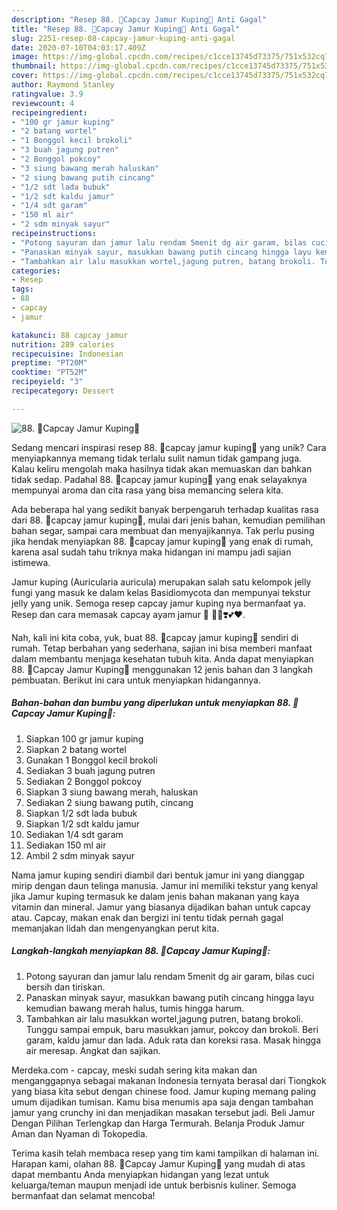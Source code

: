 ```yaml
---
description: "Resep 88. 🍄Capcay Jamur Kuping🍄 Anti Gagal"
title: "Resep 88. 🍄Capcay Jamur Kuping🍄 Anti Gagal"
slug: 2251-resep-88-capcay-jamur-kuping-anti-gagal
date: 2020-07-10T04:03:17.409Z
image: https://img-global.cpcdn.com/recipes/c1cce13745d73375/751x532cq70/88-🍄capcay-jamur-kuping🍄-foto-resep-utama.jpg
thumbnail: https://img-global.cpcdn.com/recipes/c1cce13745d73375/751x532cq70/88-🍄capcay-jamur-kuping🍄-foto-resep-utama.jpg
cover: https://img-global.cpcdn.com/recipes/c1cce13745d73375/751x532cq70/88-🍄capcay-jamur-kuping🍄-foto-resep-utama.jpg
author: Raymond Stanley
ratingvalue: 3.9
reviewcount: 4
recipeingredient:
- "100 gr jamur kuping"
- "2 batang wortel"
- "1 Bonggol kecil brokoli"
- "3 buah jagung putren"
- "2 Bonggol pokcoy"
- "3 siung bawang merah haluskan"
- "2 siung bawang putih cincang"
- "1/2 sdt lada bubuk"
- "1/2 sdt kaldu jamur"
- "1/4 sdt garam"
- "150 ml air"
- "2 sdm minyak sayur"
recipeinstructions:
- "Potong sayuran dan jamur lalu rendam 5menit dg air garam, bilas cuci bersih dan tiriskan."
- "Panaskan minyak sayur, masukkan bawang putih cincang hingga layu kemudian bawang merah halus, tumis hingga harum."
- "Tambahkan air lalu masukkan wortel,jagung putren, batang brokoli. Tunggu sampai empuk, baru masukkan jamur, pokcoy dan brokoli. Beri garam, kaldu jamur dan lada. Aduk rata dan koreksi rasa. Masak hingga air meresap. Angkat dan sajikan."
categories:
- Resep
tags:
- 88
- capcay
- jamur

katakunci: 88 capcay jamur 
nutrition: 289 calories
recipecuisine: Indonesian
preptime: "PT20M"
cooktime: "PT52M"
recipeyield: "3"
recipecategory: Dessert

---
```



![88. 🍄Capcay Jamur Kuping🍄](https://img-global.cpcdn.com/recipes/c1cce13745d73375/751x532cq70/88-🍄capcay-jamur-kuping🍄-foto-resep-utama.jpg)

Sedang mencari inspirasi resep 88. 🍄capcay jamur kuping🍄 yang unik? Cara menyiapkannya memang tidak terlalu sulit namun tidak gampang juga. Kalau keliru mengolah maka hasilnya tidak akan memuaskan dan bahkan tidak sedap. Padahal 88. 🍄capcay jamur kuping🍄 yang enak selayaknya mempunyai aroma dan cita rasa yang bisa memancing selera kita.

Ada beberapa hal yang sedikit banyak berpengaruh terhadap kualitas rasa dari 88. 🍄capcay jamur kuping🍄, mulai dari jenis bahan, kemudian pemilihan bahan segar, sampai cara membuat dan menyajikannya. Tak perlu pusing jika hendak menyiapkan 88. 🍄capcay jamur kuping🍄 yang enak di rumah, karena asal sudah tahu triknya maka hidangan ini mampu jadi sajian istimewa.

Jamur kuping (Auricularia auricula) merupakan salah satu kelompok jelly fungi yang masuk ke dalam kelas Basidiomycota dan mempunyai tekstur jelly yang unik. Semoga resep capcay jamur kuping nya bermanfaat ya. Resep dan cara memasak capcay ayam jamur 🍄 🥘🐣❣️💕❤️.


Nah, kali ini kita coba, yuk, buat 88. 🍄capcay jamur kuping🍄 sendiri di rumah. Tetap berbahan yang sederhana, sajian ini bisa memberi manfaat dalam membantu menjaga kesehatan tubuh kita. Anda dapat menyiapkan 88. 🍄Capcay Jamur Kuping🍄 menggunakan 12 jenis bahan dan 3 langkah pembuatan. Berikut ini cara untuk menyiapkan hidangannya.

<!--inarticleads1-->

##### Bahan-bahan dan bumbu yang diperlukan untuk menyiapkan 88. 🍄Capcay Jamur Kuping🍄:

1. Siapkan 100 gr jamur kuping
1. Siapkan 2 batang wortel
1. Gunakan 1 Bonggol kecil brokoli
1. Sediakan 3 buah jagung putren
1. Sediakan 2 Bonggol pokcoy
1. Siapkan 3 siung bawang merah, haluskan
1. Sediakan 2 siung bawang putih, cincang
1. Siapkan 1/2 sdt lada bubuk
1. Siapkan 1/2 sdt kaldu jamur
1. Sediakan 1/4 sdt garam
1. Sediakan 150 ml air
1. Ambil 2 sdm minyak sayur


Nama jamur kuping sendiri diambil dari bentuk jamur ini yang dianggap mirip dengan daun telinga manusia. Jamur ini memiliki tekstur yang kenyal jika Jamur kuping termasuk ke dalam jenis bahan makanan yang kaya vitamin dan mineral. Jamur yang biasanya dijadikan bahan untuk capcay atau. Capcay, makan enak dan bergizi ini tentu tidak pernah gagal memanjakan lidah dan mengenyangkan perut kita. 

<!--inarticleads2-->

##### Langkah-langkah menyiapkan 88. 🍄Capcay Jamur Kuping🍄:

1. Potong sayuran dan jamur lalu rendam 5menit dg air garam, bilas cuci bersih dan tiriskan.
1. Panaskan minyak sayur, masukkan bawang putih cincang hingga layu kemudian bawang merah halus, tumis hingga harum.
1. Tambahkan air lalu masukkan wortel,jagung putren, batang brokoli. Tunggu sampai empuk, baru masukkan jamur, pokcoy dan brokoli. Beri garam, kaldu jamur dan lada. Aduk rata dan koreksi rasa. Masak hingga air meresap. Angkat dan sajikan.


Merdeka.com - capcay, meski sudah sering kita makan dan menganggapnya sebagai makanan Indonesia ternyata berasal dari Tiongkok yang biasa kita sebut dengan chinese food. Jamur kuping memang paling umum dijadikan tumisan. Kamu bisa menumis apa saja dengan tambahan jamur yang crunchy ini dan menjadikan masakan tersebut jadi. Beli Jamur Dengan Pilihan Terlengkap dan Harga Termurah. Belanja Produk Jamur Aman dan Nyaman di Tokopedia. 

Terima kasih telah membaca resep yang tim kami tampilkan di halaman ini. Harapan kami, olahan 88. 🍄Capcay Jamur Kuping🍄 yang mudah di atas dapat membantu Anda menyiapkan hidangan yang lezat untuk keluarga/teman maupun menjadi ide untuk berbisnis kuliner. Semoga bermanfaat dan selamat mencoba!
